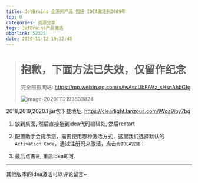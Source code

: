 ```yaml
---
title: JetBrains 全系列产品 包括 IDEA激活到2089年
top: 0
categories: 资源分享
tags: JetBrains产品激活
abbrlink: 52325
date: 2020-11-12 19:32:48
---
```


> # 抱歉，下面方法已失效，仅留作纪念
>
> 完全照搬网站: <https://mp.weixin.qq.com/s/lwAsoUbEAVz_sHsnAhbGfg>
>
> ![image-20201112193833824](https://gitee.com/clearlightY/mapdepot/raw/master/img/20201112193837.png)
>

2018,2019,2020.1 jar包下载地址: <https://clearlight.lanzous.com/iWqa9iby7bg>

1. 放到桌面, 然后直接拖到idea代码编辑处, 然后restart

2. 配置助手会提示您，需要使用哪种激活方式，这里我们选择默认的 `Activation Code`，通过注册码来激活，点击`为IDEA安装`：
3. 最后点击`是`, 重启idea即可.

---
其他版本的idea激活可以评论留言~